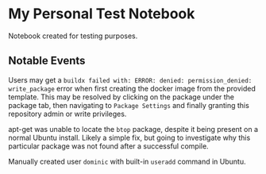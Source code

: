 # My Personal Test Notebook
Notebook created for testing purposes. 

## Notable Events
Users may get a ```buildx failed with: ERROR: denied: permission_denied: write_package``` error when first creating the docker image from the provided template. This may be resolved by clicking on the package under the package tab, then navigating to ```Package Settings``` and finally granting this repository admin or write privileges.

apt-get was unable to locate the ```btop``` package, despite it being present on a normal Ubuntu install. Likely a simple fix, but going to investigate why this particular package was not found after a successful compile.

Manually created user ```dominic``` with built-in ```useradd``` command in Ubuntu. 
